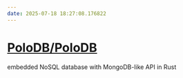 ```yaml
---
date: 2025-07-18 18:27:08.176822
---
```


# [PoloDB/PoloDB](https://github.com/PoloDB/PoloDB)

embedded NoSQL database with MongoDB-like API in Rust
